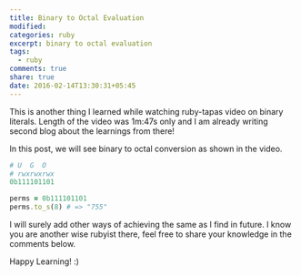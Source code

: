 ```yaml
---
title: Binary to Octal Evaluation
modified:
categories: ruby
excerpt: binary to octal evaluation
tags:
  - ruby
comments: true
share: true
date: 2016-02-14T13:30:31+05:45
---
```


This is another thing I learned while watching ruby-tapas video on binary literals. Length of the video was 1m:47s only and I am already writing second blog about the learnings from there!

In this post, we will see binary to octal conversion as shown in the video.

```ruby
# U  G  O
# rwxrwxrwx
0b111101101

perms = 0b111101101
perms.to_s(8) # => "755"
```

I will surely add other ways of achieving the same as I find in future. I know you are another wise rubyist there, feel free to share your knowledge in the comments below.

Happy Learning! :)
